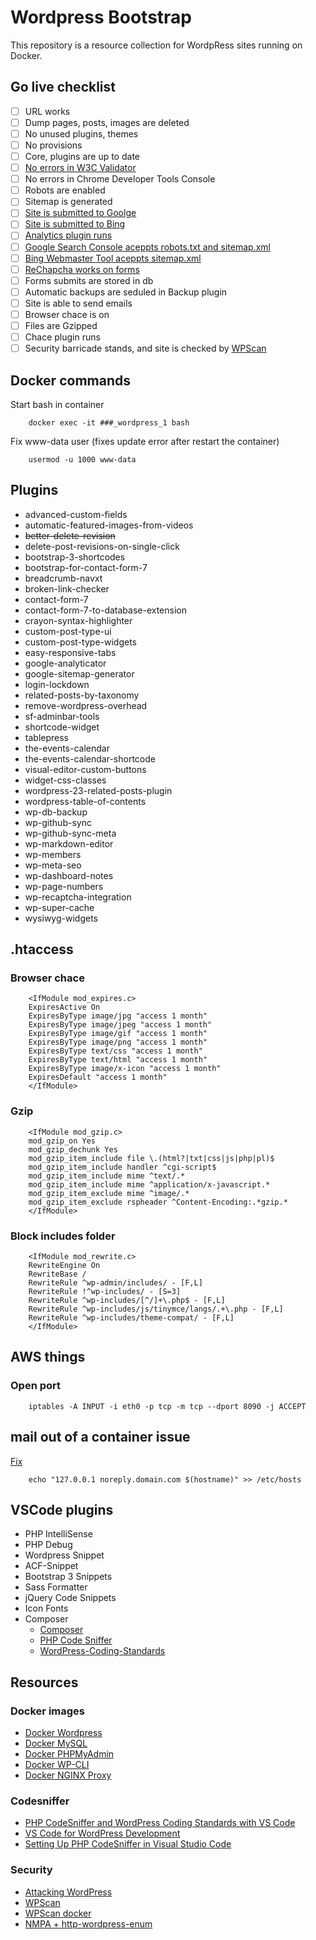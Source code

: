 # Wordpress Bootstrap

This repository is a resource collection for WordpRess sites running on Docker.

## Go live checklist

- [ ] URL works
- [ ] Dump pages, posts, images are deleted
- [ ] No unused plugins, themes
- [ ] No provisions
- [ ] Core, plugins are up to date
- [ ] [No errors in W3C Validator](https://validator.w3.org)
- [ ] No errors in Chrome Developer Tools Console
- [ ] Robots are enabled
- [ ] Sitemap is generated
- [ ] [Site is submitted to Goolge](https://www.google.com/webmasters/tools/submit-url)
- [ ] [Site is submitted to Bing](http://www.bing.com/toolbox/submit-site-url)
- [ ] [Analytics plugin runs](https://analytics.google.com)
- [ ] [Google Search Console aceppts robots.txt and sitemap.xml](https://www.google.com/webmasters/tools/)
- [ ] [Bing Webmaster Tool  aceppts sitemap.xml](http://www.bing.com/toolbox/webmaster)
- [ ] [ReChapcha works on forms](https://www.google.com/recaptcha/intro/)
- [ ] Forms submits are stored in db
- [ ] Automatic backups are seduled in Backup plugin
- [ ] Site is able to send emails
- [ ] Browser chace is on
- [ ] Files are Gzipped
- [ ] Chace plugin runs
- [ ] Security barricade stands, and site is checked by [WPScan](https://wpscan.org/)

## Docker commands

Start bash in container

        docker exec -it ###_wordpress_1 bash
        
Fix www-data user (fixes update error after restart the container)
        
        usermod -u 1000 www-data

## Plugins

* advanced-custom-fields
* automatic-featured-images-from-videos
* ~~better-delete-revision~~
* delete-post-revisions-on-single-click
* bootstrap-3-shortcodes
* bootstrap-for-contact-form-7
* breadcrumb-navxt
* broken-link-checker
* contact-form-7
* contact-form-7-to-database-extension
* crayon-syntax-highlighter
* custom-post-type-ui
* custom-post-type-widgets
* easy-responsive-tabs
* google-analyticator
* google-sitemap-generator
* login-lockdown
* related-posts-by-taxonomy
* remove-wordpress-overhead
* sf-adminbar-tools
* shortcode-widget
* tablepress
* the-events-calendar
* the-events-calendar-shortcode
* visual-editor-custom-buttons
* widget-css-classes
* wordpress-23-related-posts-plugin
* wordpress-table-of-contents
* wp-db-backup
* wp-github-sync
* wp-github-sync-meta
* wp-markdown-editor
* wp-members
* wp-meta-seo
* wp-dashboard-notes
* wp-page-numbers
* wp-recaptcha-integration
* wp-super-cache
* wysiwyg-widgets

## .htaccess

### Browser chace

        <IfModule mod_expires.c>
        ExpiresActive On
        ExpiresByType image/jpg "access 1 month"
        ExpiresByType image/jpeg "access 1 month"
        ExpiresByType image/gif "access 1 month"
        ExpiresByType image/png "access 1 month"
        ExpiresByType text/css "access 1 month"
        ExpiresByType text/html "access 1 month"
        ExpiresByType image/x-icon "access 1 month"
        ExpiresDefault "access 1 month"
        </IfModule>
        
### Gzip

        <IfModule mod_gzip.c>
        mod_gzip_on Yes
        mod_gzip_dechunk Yes
        mod_gzip_item_include file \.(html?|txt|css|js|php|pl)$
        mod_gzip_item_include handler ^cgi-script$
        mod_gzip_item_include mime ^text/.*
        mod_gzip_item_include mime ^application/x-javascript.*
        mod_gzip_item_exclude mime ^image/.*
        mod_gzip_item_exclude rspheader ^Content-Encoding:.*gzip.*
        </IfModule>
        
### Block includes folder

        <IfModule mod_rewrite.c>
        RewriteEngine On
        RewriteBase /
        RewriteRule ^wp-admin/includes/ - [F,L]
        RewriteRule !^wp-includes/ - [S=3]
        RewriteRule ^wp-includes/[^/]+\.php$ - [F,L]
        RewriteRule ^wp-includes/js/tinymce/langs/.+\.php - [F,L]
        RewriteRule ^wp-includes/theme-compat/ - [F,L]
        </IfModule>

## AWS things

### Open port

        iptables -A INPUT -i eth0 -p tcp -m tcp --dport 8090 -j ACCEPT
        
## mail out of a container issue

[Fix](https://github.com/docker-library/php/issues/135#issuecomment-277199026)

        echo "127.0.0.1 noreply.domain.com $(hostname)" >> /etc/hosts
        
## VSCode plugins

* PHP IntelliSense
* PHP Debug
* Wordpress Snippet
* ACF-Snippet
* Bootstrap 3 Snippets
* Sass Formatter
* jQuery Code Snippets
* Icon Fonts
* Composer
    * [Composer](https://getcomposer.org/)
    * [PHP Code Sniffer](https://github.com/squizlabs/PHP_CodeSniffer)
    * [WordPress-Coding-Standards](https://github.com/WordPress-Coding-Standards/WordPress-Coding-Standards)

## Resources

### Docker images

- [Docker Wordpress](https://github.com/docker-library/wordpress)
- [Docker MySQL](https://hub.docker.com/_/mysql/)
- [Docker PHPMyAdmin](https://hub.docker.com/r/phpmyadmin/phpmyadmin/)
- [Docker WP-CLI](https://hub.docker.com/r/tatemz/wp-cli/)
- [Docker NGINX Proxy](https://hub.docker.com/r/jwilder/nginx-proxy/)

### Codesniffer

- [PHP CodeSniffer and WordPress Coding Standards with VS Code](https://github.com/tommcfarlin/phpcs-wpcs-vscode)
- [VS Code for WordPress Development](https://tommcfarlin.com/vs-code-wordpress/)
- [Setting Up PHP CodeSniffer in Visual Studio Code](https://tommcfarlin.com/php-codesniffer-in-visual-studio-code/)

### Security

- [Attacking WordPress](https://hackertarget.com/attacking-wordpress/)
- [WPScan](https://wpscan.org/)
- [WPScan docker](https://hub.docker.com/r/wpscanteam/wpscan/)
- [NMPA + http-wordpress-enum](https://nmap.org/nsedoc/scripts/http-wordpress-enum.html)
